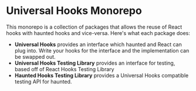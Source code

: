# Universal Hooks Monorepo

This monorepo is a collection of packages that allows the reuse of React hooks with haunted hooks and vice-versa. Here's what each package does:

- **Universal Hooks** provides an interface which haunted and React can plug into. Write your hooks for the interface and the implementation can be swapped out.
- **Universal Hooks Testing Library** provides an interface for testing, based off of React Hooks Testing Library
- **Haunted Hooks Testing Library** provides a Universal Hooks compatible testing API for haunted.